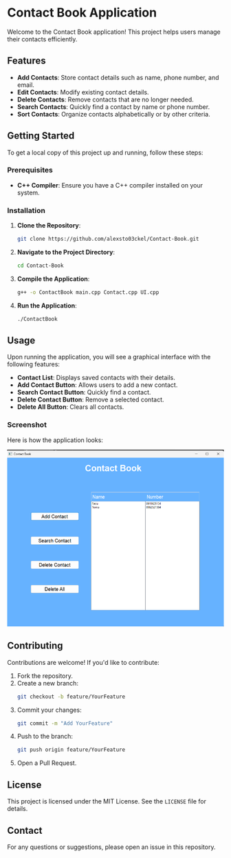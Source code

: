 # Contact Book Application

Welcome to the Contact Book application! This project helps users manage their contacts efficiently.

## Features

- **Add Contacts**: Store contact details such as name, phone number, and email.
- **Edit Contacts**: Modify existing contact details.
- **Delete Contacts**: Remove contacts that are no longer needed.
- **Search Contacts**: Quickly find a contact by name or phone number.
- **Sort Contacts**: Organize contacts alphabetically or by other criteria.

## Getting Started

To get a local copy of this project up and running, follow these steps:

### Prerequisites

- **C++ Compiler**: Ensure you have a C++ compiler installed on your system.

### Installation

1. **Clone the Repository**:
   ```bash
   git clone https://github.com/alexsto03ckel/Contact-Book.git
   ```
2. **Navigate to the Project Directory**:
   ```bash
   cd Contact-Book
   ```
3. **Compile the Application**:
   ```bash
   g++ -o ContactBook main.cpp Contact.cpp UI.cpp
   ```
4. **Run the Application**:
   ```bash
   ./ContactBook
   ```

## Usage

Upon running the application, you will see a graphical interface with the following features:

- **Contact List**: Displays saved contacts with their details.
- **Add Contact Button**: Allows users to add a new contact.
- **Search Contact Button**: Quickly find a contact.
- **Delete Contact Button**: Remove a selected contact.
- **Delete All Button**: Clears all contacts.

### Screenshot

Here is how the application looks:

![Contact Book GUI](image.png)

## Contributing

Contributions are welcome! If you'd like to contribute:

1. Fork the repository.
2. Create a new branch:
   ```bash
   git checkout -b feature/YourFeature
   ```
3. Commit your changes:
   ```bash
   git commit -m "Add YourFeature"
   ```
4. Push to the branch:
   ```bash
   git push origin feature/YourFeature
   ```
5. Open a Pull Request.

## License

This project is licensed under the MIT License. See the `LICENSE` file for details.

## Contact

For any questions or suggestions, please open an issue in this repository.

